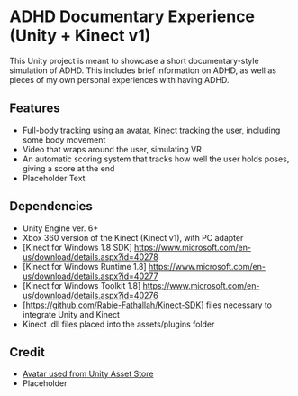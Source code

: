 # ADHD Documentary Experience (Unity + Kinect v1)

This Unity project is meant to showcase a short documentary-style simulation of ADHD. This includes brief information on ADHD, as well as pieces of my own personal experiences with having ADHD.


## Features
- Full-body tracking using an avatar, Kinect tracking the user, including some body movement
- Video that wraps around the user, simulating VR
- An automatic scoring system that tracks how well the user holds poses, giving a score at the end
- Placeholder Text

## Dependencies

- Unity Engine ver. 6+
- Xbox 360 version of the Kinect (Kinect v1), with PC adapter
- [Kinect for Windows 1.8 SDK] https://www.microsoft.com/en-us/download/details.aspx?id=40278
- [Kinect for Windows Runtime 1.8] https://www.microsoft.com/en-us/download/details.aspx?id=40277
- [Kinect for Windows Toolkit 1.8] https://www.microsoft.com/en-us/download/details.aspx?id=40276
- [https://github.com/Rabie-Fathallah/Kinect-SDK] files necessary to integrate Unity and Kinect
- Kinect .dll files placed into the assets/plugins folder

## Credit

- [Avatar used from Unity Asset Store](https://assetstore.unity.com/packages/3d/characters/humanoids/humans/human-character-dummy-178395)
- Placeholder
